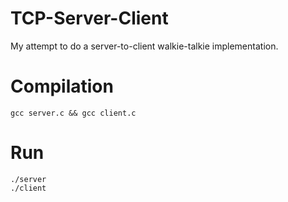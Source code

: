 # TCP-Server-Client
My attempt to do a server-to-client walkie-talkie implementation.

# Compilation
```
gcc server.c && gcc client.c
```
# Run
```
./server
./client
```
